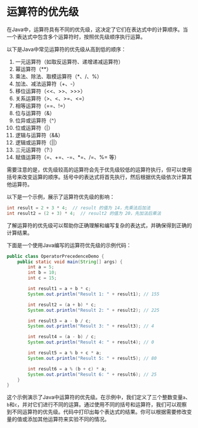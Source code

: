 # 运算符的优先级

在Java中，运算符具有不同的优先级，这决定了它们在表达式中的计算顺序。当一个表达式中包含多个运算符时，按照优先级顺序执行运算。

以下是Java中常见运算符的优先级从高到低的顺序：

1. 一元运算符（如取反运算符、递增递减运算符）
2. 幂运算符（**）
3. 乘法、除法、取模运算符（*、/、%）
4. 加法、减法运算符（+、-）
5. 移位运算符（<<、>>、>>>）
6. 关系运算符（>、<、>=、<=）
7. 相等运算符（==、!=）
8. 位与运算符（&）
9. 位异或运算符（^）
10. 位或运算符（|）
11. 逻辑与运算符（&&）
12. 逻辑或运算符（||）
13. 三元运算符（?:）
14. 赋值运算符（=、+=、-=、*=、/=、%= 等）

需要注意的是，优先级较高的运算符会先于优先级较低的运算符执行，但可以使用括号来改变运算的顺序。括号中的表达式将首先执行，然后根据优先级依次计算其他运算符。

以下是一个示例，展示了运算符优先级的影响：

```java
int result = 2 + 3 * 4;  // result 的值为 14，先乘法后加法
int result2 = (2 + 3) * 4;  // result2 的值为 20，先加法后乘法
```

了解运算符的优先级可以帮助你正确理解和编写复杂的表达式，并确保得到正确的计算结果。

下面是一个使用Java编写的运算符优先级的示例代码：

```java
public class OperatorPrecedenceDemo {
    public static void main(String[] args) {
        int a = 5;
        int b = 10;
        int c = 15;

        int result1 = a + b * c;
        System.out.println("Result 1: " + result1); // 155

        int result2 = (a + b) * c;
        System.out.println("Result 2: " + result2); // 225

        int result3 = a - b / c;
        System.out.println("Result 3: " + result3); // 4

        int result4 = (a - b) / c;
        System.out.println("Result 4: " + result4); // 0

        int result5 = a % b + c * a;
        System.out.println("Result 5: " + result5); // 80

        int result6 = a % (b + c) * a;
        System.out.println("Result 6: " + result6); // 25
    }
}
```

这个示例演示了Java中运算符的优先级。在示例中，我们定义了三个整数变量`a`、`b`和`c`，并对它们进行不同的运算。通过使用不同的括号和运算符，我们可以观察到不同运算符的优先级。代码中打印出每个表达式的结果。你可以根据需要修改变量的值或添加其他运算符来实验不同的情况。
